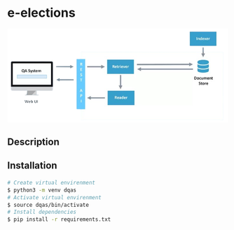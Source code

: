 # e-elections
![Face Recognition System](./docs/qasys.png)

## Description


## Installation

```bash
# Create virtual envirenment
$ python3 -m venv dqas
# Activate virtual envirenment
$ source dqas/bin/activate
# Install dependencies
$ pip install -r requirements.txt
```